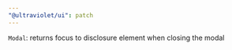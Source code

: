 ```yaml
---
"@ultraviolet/ui": patch
---
```


`Modal`: returns focus to disclosure element when closing the modal
